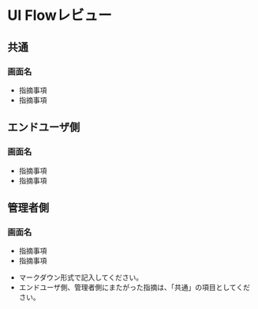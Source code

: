 # UI Flowレビュー
## 共通
### 画面名
- 指摘事項
- 指摘事項

## エンドユーザ側
### 画面名
- 指摘事項
- 指摘事項

## 管理者側
### 画面名
- 指摘事項
- 指摘事項

* マークダウン形式で記入してください。
* エンドユーザ側、管理者側にまたがった指摘は、「共通」の項目としてください。